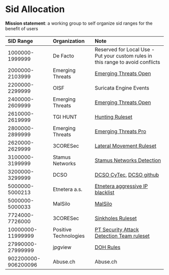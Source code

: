 # Sid Allocation

**Mission statement**: a working group to self organize sid ranges for the benefit of users


|      SID Range      | Organization          | Note                                                                                                 |
| :------------------ | :-------------------- | :--------------------------------------------------------------------------------------------------- |
| 1000000-1999999     | De Facto              | Reserved for Local Use - Put your custom rules in this range to avoid conflicts                      |
| 2000000-2103999     | Emerging Threats      | [Emerging Threats Open](https://doc.emergingthreats.net/bin/view/Main/SidAllocation)                 |
| 2200000-2299999     | OISF                  | Suricata Engine Events                                                                               |
| 2400000-2609999     | Emerging Threats      | [Emerging Threats Open](https://doc.emergingthreats.net/bin/view/Main/SidAllocation)                 |
| 2610000-2619999     | TGI HUNT              | [Hunting Ruleset](https://github.com/travisbgreen/hunting-rules)                                     |
| 2800000-2899999     | Emerging Threats      | [Emerging Threats Pro](https://doc.emergingthreats.net/bin/view/Main/SidAllocation)                  |
| 2620000-2629999     | 3CORESec              | [Lateral Movement Ruleset](https://dtection.io/ruleset)                                              |
| 3100000-3199999     | Stamus Networks       | [Stamus Networks Detection](https://stamus-networks.com)                                             |
| 3200000-3299999     | DCSO                  | [DCSO CyTec](https://medium.com/@DCSO_CyTec), [DCSO github](https://github.com/DCSO/suricata-rules)  |
| 5000000-5000213     | Etnetera a.s.         | [Etnetera aggressive IP blacklist](https://security.etnetera.cz/feeds/etn_aggressive.rules)          |
| 5000000-5000033     | MalSilo               | [MalSilo](https://malsilo.gitlab.io/feeds/)                                                          |
| 7724000-7726000     | 3CORESec              | [Sinkholes Ruleset](https://dtection.io/ruleset)                                                     |
| 10000000-11999999   | Positive Technologies | [PT Security Attack Detection Team ruleset](https://github.com/ptresearch/AttackDetection#sid-range) |
| 27990000-27999999   | jpgview               | [DOH Rules](https://raw.githubusercontent.com/jpgpi250/piholemanual/master/DOH/DOH.rules)            |
| 902200000-906200096 | Abuse.ch              | Abuse.ch                                                                                             |

